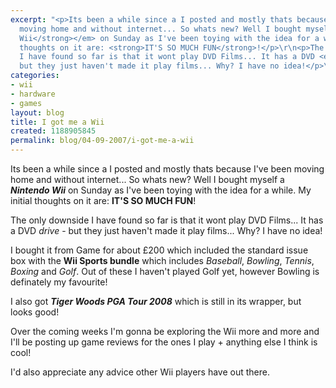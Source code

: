 ```yaml
---
excerpt: "<p>Its been a while since a I posted and mostly thats because I've been
  moving home and without internet... So whats new? Well I bought myself a <em><strong>Nintendo
  Wii</strong></em> on Sunday as I've been toying with the idea for a while. My initial
  thoughts on it are: <strong>IT'S SO MUCH FUN</strong>!</p>\r\n<p>The only downside
  I have found so far is that it wont play DVD Films... It has a DVD <em>drive </em>-
  but they just haven't made it play films... Why? I have no idea!</p>\r\n"
categories:
- wii
- hardware
- games
layout: blog
title: I got me a Wii
created: 1188905845
permalink: blog/04-09-2007/i-got-me-a-wii
---
```

<p>Its been a while since a I posted and mostly thats because I've been moving home and without internet... So whats new? Well I bought myself a <em><strong>Nintendo Wii</strong></em> on Sunday as I've been toying with the idea for a while. My initial thoughts on it are: <strong>IT'S SO MUCH FUN</strong>!</p>
<p>The only downside I have found so far is that it wont play DVD Films... It has a DVD <em>drive </em>- but they just haven't made it play films... Why? I have no idea!</p>
<!--break-->
<p>I bought it from Game for about &pound;200 which included the standard issue box with the <strong>Wii Sports bundle</strong> which includes <em>Baseball</em>, <em>Bowling</em>, <em>Tennis</em>, <em>Boxing </em>and <em>Golf</em>. Out of these I haven't played Golf yet, however Bowling is definately my favourite!</p>
<p>I also got <em><strong>Tiger Woods PGA Tour 2008</strong></em> which is still in its wrapper, but looks good!</p>
<p>Over the coming weeks I'm gonna be exploring the Wii more and more and I'll be posting up game reviews for the ones I play + anything else I think is cool!</p>
<p>I'd also appreciate any advice other Wii players have out there.</p>
